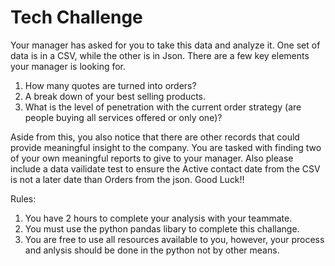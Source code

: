 # Tech Challenge



Your manager has asked for you to take this data and analyze it. One set of data is in a CSV, while the other is in Json. There are a few key elements your manager is looking for. 

  1. How many quotes are turned into orders?
  2. A break down of your best selling products.
  3. What is the level of penetration with the current order strategy (are people buying all services offered or only one)?

Aside from this, you also notice that there are other records that could provide meaningful insight to the company. You are tasked with finding two of your own meaningful reports to give to your manager. Also please include a data vailidate test to ensure the Active contact date from the CSV is not a later date than Orders from the json. Good Luck!!


Rules:
1. You have 2 hours to complete your analysis with your teammate.
2. You must use the python pandas libary to complete this challange.
3. You are free to use all resources available to you, however, your process and anlysis should be done in the python not by other means.
 
